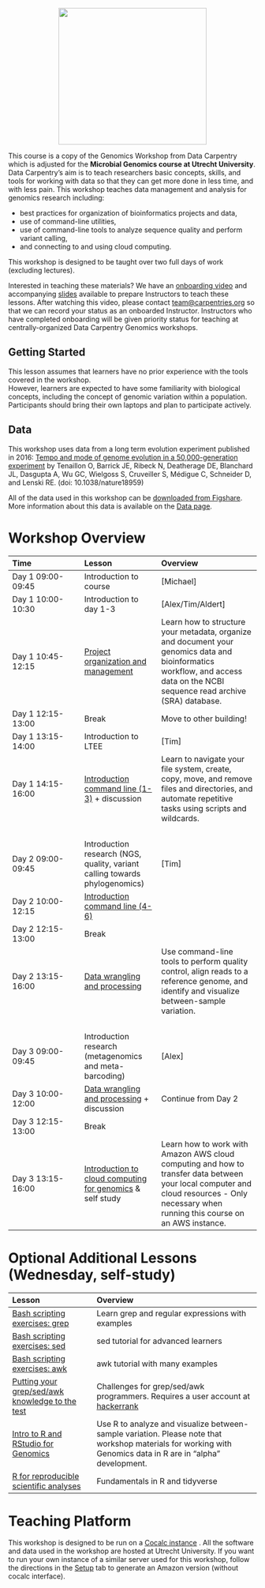 <p align="center">
  <img width="300" height="277" src="https://mmb-umcu.github.io/genomics-workshop/fig/logo.png" />
</p>

This course is a copy of the Genomics Workshop from Data Carpentry which is adjusted for the **Microbial Genomics course at Utrecht University**.
Data Carpentry’s aim is to teach researchers basic concepts, skills, and tools for working
with data so that they can get more done in less time, and with less pain. This workshop
teaches data management and analysis for genomics research including: 

- best practices for organization of bioinformatics projects and data, 
- use of command-line utilities, 
- use of command-line tools to analyze sequence quality and perform variant calling, 
- and connecting to and using cloud computing.  

This workshop is designed to be taught over two full days of work (excluding lectures).  
  
Interested in teaching these materials? We have an [onboarding video](https://www.youtube.com/watch?v=zgdutO5tejo) and accompanying [slides](https://docs.google.com/presentation/d/1fLlT2lPv32DqCFpRPPdHZBNHiQTpK79wd5Z3nsFwL3s/edit#slide=id.p) available to prepare Instructors to teach these lessons. After watching this video, please contact team@carpentries.org so that we can record your status as an onboarded Instructor. Instructors who have completed onboarding will be given priority status for teaching at centrally-organized Data Carpentry Genomics workshops.


## Getting Started

This lesson assumes that learners have no prior experience with the tools covered in the workshop.  
However, learners are expected to have some familiarity with biological concepts, including the concept of genomic variation within a population. Participants should bring their own laptops and plan to participate actively. 
   

## Data
 
This workshop uses data from a long term evolution experiment published in 2016: [Tempo and mode of genome evolution in a 50,000-generation experiment](https://www.ncbi.nlm.nih.gov/pmc/articles/PMC4988878/) by Tenaillon O, Barrick JE, Ribeck N, Deatherage DE, Blanchard JL, Dasgupta A, Wu GC, Wielgoss S, Cruveiller S, Médigue C, Schneider D, and Lenski RE. (doi: 10.1038/nature18959)  
  
All of the data used in this workshop can be [downloaded from Figshare](https://figshare.com/articles/Data_Carpentry_Genomics_beta_2_0/7726454).  
More information about this data is available on the [Data page](https://datacarpentry.org/organization-genomics/data/).  
  

# Workshop Overview 

| Time&nbsp;&nbsp;&nbsp;&nbsp;&nbsp;&nbsp;&nbsp;&nbsp;&nbsp;&nbsp;&nbsp;&nbsp;&nbsp;&nbsp;&nbsp;&nbsp;&nbsp;&nbsp;&nbsp;&nbsp;&nbsp;| Lesson | Overview |
| :-- | :-- | :-- |
| Day 1 09:00-09:45 | Introduction to course | [Michael] |
| Day 1 10:00-10:30 | Introduction to day 1-3 | [Alex/Tim/Aldert] |
| Day 1 10:45-12:15 | [Project organization and management](https://aldertzomer.github.io/organization-genomics/) | Learn how to structure your metadata, organize and document your genomics data and bioinformatics workflow, and access data on the NCBI sequence read archive (SRA) database.|
| Day 1 12:15-13:00 | Break | Move to other building! |
| Day 1 13:15-14:00 | Introduction to LTEE | [Tim] |
| Day 1 14:15-16:00 | [Introduction command line (1-3)](https://aldertzomer.github.io/shell-genomics/) + discussion |  Learn to navigate your file system, create, copy, move, and remove files and directories, and automate repetitive tasks using scripts and wildcards. |
| &nbsp;  &nbsp; | | |
| Day 2 09:00-09:45 | Introduction research (NGS, quality, variant calling towards phylogenomics) | [Tim] |
| Day 2 10:00-12:15 | [Introduction command line (4-6)](https://aldertzomer.github.io/shell-genomics/) |
| Day 2 12:15-13:00 | Break |
| Day 2 13:15-16:00 | [Data wrangling and processing](https://aldertzomer.github.io/wrangling-genomics/) | Use command-line tools to perform quality control, align reads to a reference genome, and identify and visualize between-sample variation. |
| &nbsp;  &nbsp; | | |
| Day 3 09:00-09:45 | Introduction research (metagenomics and meta-barcoding) | [Alex] |
| Day 3 10:00-12:00 | [Data wrangling and processing](https://aldertzomer.github.io/wrangling-genomics/) + discussion | Continue from Day 2 |
| Day 3 12:15-13:00 | Break |
| Day 3 13:15-16:00 |[Introduction to cloud computing for genomics](http://aldertzomer.github.io/cloud-genomics/) & self study | Learn how to work with Amazon AWS cloud computing and how to transfer data between your local computer and cloud resources - Only necessary when running this course on an AWS instance. 
  
# **Optional** Additional Lessons (Wednesday, self-study)

| Lesson | Overview |
| :-- | :-- |
| [Bash scripting exercises: grep](https://ryanstutorials.net/linuxtutorial/grep.php) | Learn grep and regular expressions with examples 
| [Bash scripting exercises: sed](https://www.tutorialspoint.com/sed/) | sed tutorial for advanced learners
| [Bash scripting exercises: awk](https://www.tutorialspoint.com/sed/) | awk tutorial with many examples 
| [Putting your grep/sed/awk knowledge to the test](https://www.hackerrank.com/domains/shell?filters%5Bsubdomains%5D%5B%5D=grep-sed-awk) | Challenges for grep/sed/awk programmers. Requires a user account at [hackerrank](http://www.hackerrank.com)
| [Intro to R and RStudio for Genomics](https://datacarpentry.org/genomics-r-intro/) | Use R to analyze and visualize between-sample variation. Please note that workshop materials for working with Genomics data in R are in “alpha” development.|
| [R for reproducible scientific analyses](https://swcarpentry.github.io/r-novice-gapminder/) | Fundamentals in R and tidyverse |

# Teaching Platform
This workshop is designed to be run on a [Cocalc instance](https://cocalc4.science.uu.nl/) . All the software and data used in the workshop are hosted at Utrecht University.
If you want to run your own instance of a similar server used for this workshop, follow the directions in the [Setup](setup.html) tab to generate an Amazon version (without cocalc interface). 

